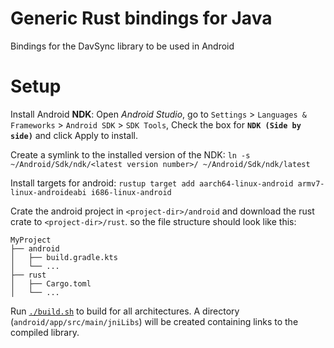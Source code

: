 # Generic Rust bindings for Java

Bindings for the DavSync library to be used in Android

# Setup

Install Android **NDK**:
Open *Android Studio*, go to `Settings` > `Languages & Frameworks` > `Android SDK` > `SDK Tools`,
Check the box for **`NDK (Side by side)`** and click Apply to install.

Create a symlink to the installed version of the NDK:
`ln -s ~/Android/Sdk/ndk/<latest version number>/ ~/Android/Sdk/ndk/latest`

Install targets for android:
`rustup target add aarch64-linux-android armv7-linux-androideabi i686-linux-android`

Crate the android project in `<project-dir>/android` and download the rust crate to `<project-dir>/rust`.
so the file structure should look like this:
```
MyProject
├── android
│   ├── build.gradle.kts
│   └── ...
├── rust
│   ├── Cargo.toml
│   └── ...
```

Run [`./build.sh`](./build.sh) to build for all architectures.
A directory (`android/app/src/main/jniLibs`) will be created containing links to the compiled library.
